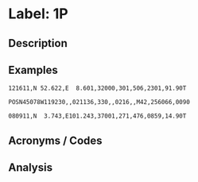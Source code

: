 # Label: 1P

## Description

## Examples

```
121611,N 52.622,E  8.601,32000,301,506,2301,91.90T
```

```
POSN45078W119230,,021136,330,,0216,,M42,256066,0090
```

```
080911,N  3.743,E101.243,37001,271,476,0859,14.90T
```

## Acronyms / Codes

## Analysis
